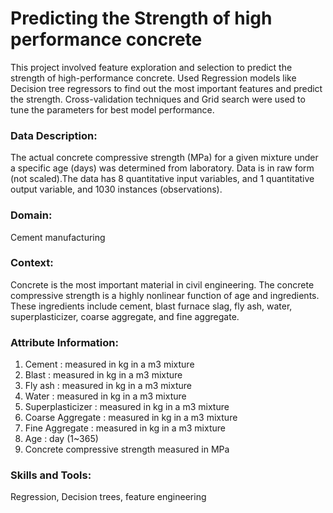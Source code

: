 # Predicting the Strength of high performance concrete

This project involved feature exploration and selection to predict the strength of high-performance concrete. Used Regression models like Decision tree regressors to find out the most important features and predict the strength. Cross-validation techniques and Grid search were used to tune the parameters for best model performance.

### Data Description:
The actual concrete compressive strength (MPa) for a given mixture under a
specific age (days) was determined from laboratory. Data is in raw form (not scaled).The data has 8 quantitative input variables, and 1 quantitative output variable, and 1030 instances (observations).

### Domain:
Cement manufacturing


### Context:
Concrete is the most important material in civil engineering. The concrete compressive strength is a highly nonlinear function of age and ingredients. These ingredients include cement, blast furnace slag, fly ash, water, superplasticizer, coarse aggregate, and fine aggregate.

### Attribute Information:

1. Cement : measured in kg in a m3 mixture
2. Blast : measured in kg in a m3 mixture
3. Fly ash : measured in kg in a m3 mixture
4. Water : measured in kg in a m3 mixture
5. Superplasticizer : measured in kg in a m3 mixture
6. Coarse Aggregate : measured in kg in a m3 mixture
7. Fine Aggregate : measured in kg in a m3 mixture
8. Age : day (1~365)
9. Concrete compressive strength measured in MPa


### Skills and Tools:

Regression, Decision trees, feature engineering

